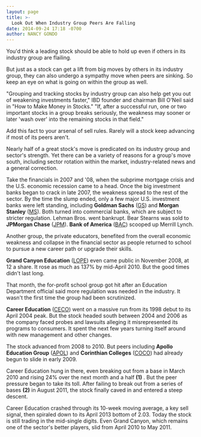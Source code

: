 ```yaml
---
layout: page
title: >-
  Look Out When Industry Group Peers Are Falling
date: 2014-09-24 17:18 -0700
author: NANCY GONDO
---
```





You'd think a leading stock should be able to hold up even if others in its industry group are flailing.


But just as a stock can get a lift from big moves by others in its industry group, they can also undergo a sympathy move when peers are sinking. So keep an eye on what is going on within the group as well.


"Grouping and tracking stocks by industry group can also help get you out of weakening investments faster," IBD founder and chairman Bill O'Neil said in "How to Make Money in Stocks." "If, after a successful run, one or two important stocks in a group breaks seriously, the weakness may sooner or later 'wash over' into the remaining stocks in that field."


Add this fact to your arsenal of sell rules. Rarely will a stock keep advancing if most of its peers aren't.


Nearly half of a great stock's move is predicated on its industry group and sector's strength. Yet there can be a variety of reasons for a group's move south, including sector rotation within the market, industry-related news and a general correction.


Take the financials in 2007 and '08, when the subprime mortgage crisis and the U.S. economic recession came to a head. Once the big investment banks began to crack in late 2007, the weakness spread to the rest of the sector. By the time the slump ended, only a few major U.S. investment banks were left standing, including **Goldman Sachs** ([GS](https://research.investors.com/quote.aspx?symbol=GS)) and **Morgan Stanley** ([MS](https://research.investors.com/quote.aspx?symbol=MS)). Both turned into commercial banks, which are subject to stricter regulation. Lehman Bros. went bankrupt. Bear Stearns was sold to **JPMorgan Chase** ([JPM](https://research.investors.com/quote.aspx?symbol=JPM)). **Bank of America** ([BAC](https://research.investors.com/quote.aspx?symbol=BAC)) scooped up Merrill Lynch.


Another group, the private educators, benefited from the overall economic weakness and collapse in the financial sector as people returned to school to pursue a new career path or upgrade their skills.


**Grand Canyon Education** ([LOPE](https://research.investors.com/quote.aspx?symbol=LOPE)) even came public in November 2008, at 12 a share. It rose as much as 137% by mid-April 2010. But the good times didn't last long.


That month, the for-profit school group got hit after an Education Department official said more regulation was needed in the industry. It wasn't the first time the group had been scrutinized.


**Career Education** ([CECO](https://research.investors.com/quote.aspx?symbol=CECO)) went on a massive run from its 1998 debut to its April 2004 peak. But the stock headed south between 2004 and 2006 as the company faced probes and lawsuits alleging it misrepresented its programs to consumers. It spent the next few years turning itself around with new management and other changes.


The stock advanced from 2008 to 2010. But peers including **Apollo Education Group** ([APOL](https://research.investors.com/quote.aspx?symbol=APOL)) and **Corinthian Colleges** ([COCO](https://research.investors.com/quote.aspx?symbol=COCO)) had already begun to slide in early 2009.


Career Education hung in there, even breaking out from a base in March 2010 and rising 24% over the next month and a half **(1)** . But the peer pressure began to take its toll. After failing to break out from a series of bases **(2)** in August 2011, the stock finally caved in and entered a steep descent.


Career Education crashed through its 10-week moving average, a key sell signal, then spiraled down to its April 2013 bottom of 2.03. Today the stock is still trading in the mid-single digits. Even Grand Canyon, which remains one of the sector's better players, slid from April 2010 to May 2011.




